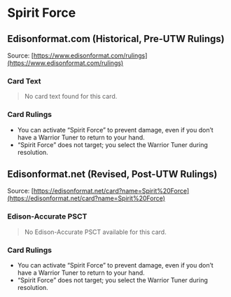 # Spirit Force

## Edisonformat.com (Historical, Pre-UTW Rulings)

Source: [https://www.edisonformat.com/rulings](https://www.edisonformat.com/rulings)

### Card Text

> No card text found for this card.

### Card Rulings

*   You can activate “Spirit Force” to prevent damage, even if you don’t have a Warrior Tuner to return to your hand.
*   “Spirit Force” does not target; you select the Warrior Tuner during resolution.

## Edisonformat.net (Revised, Post-UTW Rulings)

Source: [https://edisonformat.net/card?name=Spirit%20Force](https://edisonformat.net/card?name=Spirit%20Force)

### Edison-Accurate PSCT

> No Edison-Accurate PSCT available for this card.

### Card Rulings

*   You can activate “Spirit Force” to prevent damage, even if you don’t have a Warrior Tuner to return to your hand.
*   “Spirit Force” does not target; you select the Warrior Tuner during resolution.
            